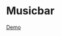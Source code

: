 # Musicbar

[Demo](https://user-images.githubusercontent.com/30762976/123540023-66673380-d75a-11eb-940c-ead7fe11e606.mov)
